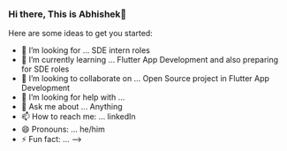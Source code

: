 ### Hi there, This is Abhishek👋

Here are some ideas to get you started:

- 🔭 I’m looking for ... SDE intern roles
- 🌱 I’m currently learning ... Flutter App Development and also preparing for SDE roles
- 👯 I’m looking to collaborate on ... Open Source project in Flutter App Development
- 🤔 I’m looking for help with ... 
- 💬 Ask me about ... Anything
- 📫 How to reach me: ... linkedIn
- 😄 Pronouns: ... he/him
- ⚡ Fun fact: ... 
-->
